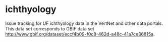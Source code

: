 ichthyology
===========

Issue tracking for UF ichthyology data in the VertNet and other data portals. This data set corresponds to GBIF data set http://www.gbif.org/dataset/eccf4b09-f0c8-462d-a48c-41a7ce36815a.
